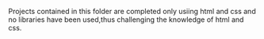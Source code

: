 Projects contained in this folder are completed only usiing html and css and no libraries have been used,thus challenging the knowledge of html and css.

